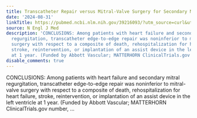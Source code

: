 ```yaml
---
title: Transcatheter Repair versus Mitral-Valve Surgery for Secondary Mitral Regurgitation
date: '2024-08-31'
linkTitle: https://pubmed.ncbi.nlm.nih.gov/39216093/?utm_source=curl&utm_medium=rss&utm_campaign=pubmed-2&utm_content=1LIK-026Y9bjRE4xDQ231BSa89BnY4O2Rfi-9WXQd8C31C6cqE&fc=20211015124055&ff=20240901181504&v=2.18.0.post9+e462414
source: N Engl J Med
description: 'CONCLUSIONS: Among patients with heart failure and secondary mitral
  regurgitation, transcatheter edge-to-edge repair was noninferior to mitral-valve
  surgery with respect to a composite of death, rehospitalization for heart failure,
  stroke, reintervention, or implantation of an assist device in the left ventricle
  at 1 year. (Funded by Abbott Vascular; MATTERHORN ClinicalTrials.gov number, ...'
disable_comments: true
---
```

CONCLUSIONS: Among patients with heart failure and secondary mitral regurgitation, transcatheter edge-to-edge repair was noninferior to mitral-valve surgery with respect to a composite of death, rehospitalization for heart failure, stroke, reintervention, or implantation of an assist device in the left ventricle at 1 year. (Funded by Abbott Vascular; MATTERHORN ClinicalTrials.gov number, ...